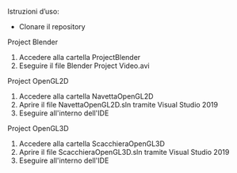 Istruzioni d’uso:
- Clonare il repository

Project Blender
1. Accedere alla cartella ProjectBlender
2. Eseguire il file Blender Project Video.avi

Project OpenGL2D
1. Accedere alla cartella NavettaOpenGL2D
2. Aprire il file NavettaOpenGL2D.sln tramite Visual Studio 2019
3. Eseguire all'interno dell'IDE

Project OpenGL3D
1. Accedere alla cartella ScacchieraOpenGL3D
2. Aprire il file ScacchieraOpenGL3D.sln tramite Visual Studio 2019
3. Eseguire all'interno dell'IDE